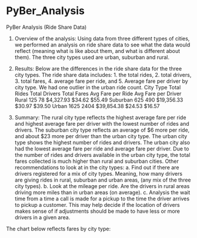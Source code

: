 # PyBer_Analysis
PyBer Analysis (Ride Share Data)

1.	Overview of the analysis:
Using data from three different types of cities, we performed an analysis on ride share data to see what the data would reflect (meaning what is like about them, and what is different about them).  The three city types used are urban, suburban and rural.   

2.	Results:
Below are the differences in the ride share data for the three city types.  The ride share data includes: 1. the total rides, 2. total drivers, 3. total fares, 4. average fare per ride, and 5.  Average fare per driver by city type.  We had one outlier in the urban ride count. 
       City Type	Total Rides	Total Drivers	Total Fares	Avg Fare per Ride	Avg Fare per Driver
       Rural	        125	       78	          $4,327.93	     $34.62 	           $55.49 
       Suburban	        625	      490	          $19,356.33	 $30.97 	           $39.50 
       Urban	       1625	     2404	          $39,854.38	 $24.53 	           $16.57 

3.	Summary:
The rural city type reflects the highest average fare per ride and highest average fare per driver with the lowest number of rides and drivers.  The suburban city type reflects an average of $6 more per ride, and about $23 more per driver than the urban city type.  The urban city type shows the highest number of rides and drivers.  The urban city also had the lowest average fare per ride and average fare per driver.  Due to the number of rides and drivers available in the urban city type, the total fares collected is much higher than rural and suburban cities.  Other recommendations to look at in the city types:
a.  Find out if there are drivers registered for a mix of city types.  Meaning, how many drivers are giving rides in rural, suburban and urban areas, (any mix of the three city types).
b.  Look at the mileage per ride.  Are the drivers in rural areas driving more miles than in urban areas (on average).
c.  Analysis the wait time from a time a call is made for a pickup to the time the driver arrives to pickup a customer.  This may help decide if the location of drivers makes sense of if adjustments should be made to have less or more drivers in a given area.

The chart below reflects fares by city type:
 






